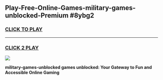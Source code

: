 
## Play-Free-Online-Games-military-games-unblocked-Premium #8ybg2
<h3>
<a href="https://premium.freeplayer.one?title=military-games-unblocked&ref=8M">CLICK TO PLAY</a></h3>
<hr>

<h3>
<a href="https://premium.freeplayer.one?title=military-games-unblocked&ref=8M">CLICK 2 PLAY</a>
  
</h3>

<a href="https://premium.freeplayer.one?title=military-games-unblocked&ref=8M"><img src="https://clearcache.store/games.png"></a>


**military-games-unblocked games unblocked: Your Gateway to Fun and Accessible Online Gaming**
